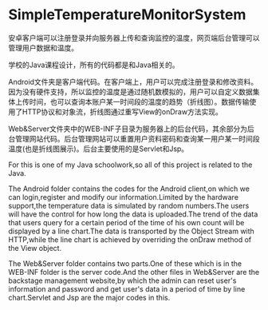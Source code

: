 # SimpleTemperatureMonitorSystem
安卓客户端可以注册登录并向服务器上传和查询监控的温度，网页端后台管理可以管理用户数据和温度。

学校的Java课程设计，所有的代码都是和Java相关的。

Android文件夹是客户端代码。在客户端上，用户可以完成注册登录和修改资料。因为没有硬件支持，所以监控的温度是通过随机数模拟的，用户可以自定义数据集体上传时间，也可以查询本账户某一时间段的温度的趋势（折线图）。数据传输使用了HTTP协议和对象流，折线图通过重写View的onDraw方法实现。

Web&Server文件夹中的WEB-INF子目录为服务器上的后台代码，其余部分为后台管理网站代码。后台管理网站可以重置用户资料密码和查询某一用户某一时间段温度(也是折线图展示)。后台主要使用的是Servlet和Jsp。


For this is one of my Java schoolwork,so all of this project is related to the Java.

The Android folder contains the codes for the Android client,on which we can login,register and modify our information.Limited by the hardware support,the temperature data is simulated by random numbers.The users will have the control for how long the data is uploaded.The trend of the data that users query for a certain period of the time of his own count will be displayed by a line chart.The data is transported by the Object Stream with HTTP,while the line chart is achieved by overriding the onDraw method of the View object.

The Web&Server folder contains two parts.One of these which is in the WEB-INF folder is the server code.And the other files in Web&Server are the backstage management website,by which the admin can reset user's information and password and get user's data in a period of time by line chart.Servlet and Jsp are the major codes in this.
